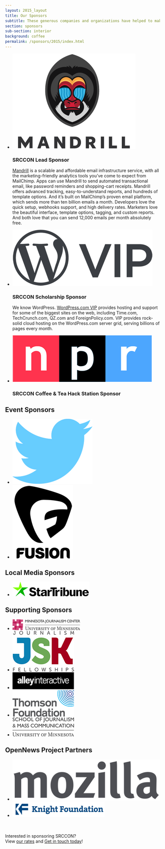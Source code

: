 ```yaml
---
layout: 2015_layout
title: Our Sponsors
subtitle: These generous companies and organizations have helped to make SRCCON a reality.
section: sponsors
sub-section: interior
background: coffee
permalink: /sponsors/2015/index.html
---
```

<div id="sponsorpage">
<ul class="toplevel">

<li><a href="http://www.mandrill.com" class="imglink"><img src="/media/img/partners/mandrill.png"></a>
<h3>SRCCON Lead Sponsor</h3>
<p><a href="http://www.mandrill.com">Mandrill</a> is a scalable and affordable email infrastructure service, with all the marketing-friendly analytics tools you’ve come to expect from MailChimp. Apps can use Mandrill to send automated transactional email, like password reminders and shopping-cart receipts. Mandrill offers advanced tracking, easy-to-understand reports, and hundreds of template options. And it’s built on MailChimp’s proven email platform, which sends more than ten billion emails a month. Developers love the quick setup, webhooks support, and high delivery rates. Marketers love the beautiful interface, template options, tagging, and custom reports. And both love that you can send 12,000 emails per month absolutely free.</li>

<li class="accessiblitysponsor"><a href="https://vip.wordpress.com/" class="imglink"><img src="/media/img/partners/wpcom-vip-logo-graphite.jpg"></a>
<h3>SRCCON Scholarship Sponsor</h3>
<p>We know WordPress. <a href="https://vip.wordpress.com/">WordPress.com VIP</a> provides hosting and support for some of the biggest sites on the web, including Time.com, TechCrunch.com, QZ.com and ForeignPolicy.com. VIP provides rock-solid cloud hosting on the WordPress.com server grid, serving billions of pages every month.</p></li>

<li class="accessiblitysponsor"><a href="http://www.npr.org/" class="imglink"><img src="/media/img/partners/npr_logo_clr.jpg"></a>
<h3>SRCCON Coffee & Tea Hack Station Sponsor</h3></li>

</ul>


<h2>Event Sponsors</h2>

<ul class="eventsponsor">

<li><a href="https:www.twitter.com/" class="imglink"><img src="/media/img/partners/Twitter_logo_blue.jpg"></a></li>

<li class="fusion"><a href="http://fusion.net/" class="imglink"><img src="/media/img/partners/FUSION_LOGO.jpg"></a></li>

</ul>

<h2>Local Media Sponsors</h2>

<ul class="localsponsor">
<li><a href="http://www.startribune.com/" class="imglink"><img src="/media/img/partners/StarTrib_Logo_Hor.jpg"></a></li>
</ul>

<h2>Supporting Sponsors</h2>
<ul class="supportingsponsor">
<li class="um"><a href="http://mjc.umn.edu/" class="imglink"><img src="/media/img/partners/mjc-UM.jpg"></a>
<li class="jsk"><a href="http://knight.stanford.edu/" class="imglink"><img src="/media/img/partners/jsk.jpg"></a></li>
<li><a href="http://www.alleyinteractive.com/" class="imglink"><img src="/media/img/partners/alley.jpg"></a></li>
<li><a href="http://www.thomsonfoundation.org/" class="imglink"><img src="/media/img/partners/TF.jpg"></a></li>
<li><a href="http://cla.umn.edu/sjmc" class="imglink"><img src="/media/img/partners/SJMC.jpg"></a></li>
</ul>

<h2>OpenNews Project Partners</h2>
<ul class="supportingsponsor">
<li><a href="http://www.mozilla.org/" class="imglink"><img alt="Mozilla" src="/media/img/partners/mozilla.png"></a></li>
<li class="knightfoundation"><a href="http://www.knightfoundation.org/" class="imglink"><img alt="Knight Foundation" src="/media/img/partners/knight.png"></a></li>
</ul>

<p style="margin-top: 50px;">Interested in sponsoring SRCCON? <br>View <a href="/sponsors">our rates</a> and <a href="mailto:dan@mozillafoundation.org">Get in touch today</a>!
</div>
